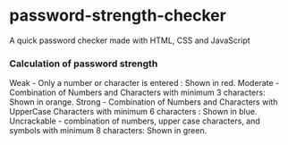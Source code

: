 # password-strength-checker
A quick password checker made with HTML, CSS and JavaScript

### Calculation of password strength
Weak - Only a number or character is entered : Shown in red.
Moderate - Combination of Numbers and Characters with minimum 3 characters: Shown in orange.
Strong - Combination of Numbers and Characters with UpperCase Characters with minimum 6 characters : Shown in blue.
Uncrackable -  combination of numbers, upper case characters, and symbols with minimum 8 characters: Shown in green.
